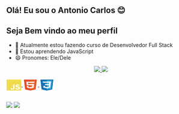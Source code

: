 ## Olá! Eu sou o Antonio Carlos 😊
## Seja Bem vindo ao meu perfil


- 🔭 Atualmente estou fazendo  curso de Desenvolvedor Full Stack
- 🌱 Estou aprendendo JavaScript 
- 😄 Pronomes: Ele/Dele

<!--
[![Top Langs](https://github-readme-stats.vercel.app/api/top-langs/?username=T0ny-C)](https://github.com/T0ny-C/github-readme-stats)
-->
<!--

![Anurag's GitHub stats](https://github-readme-stats.vercel.app/api?username=T0ny-C&show_icons=true&theme=radical)
-->

<div align="center">
  <a href="https://github.com/T0ny-C">
  <img height="150em"  src="https://github-readme-stats.vercel.app/api?username=T0ny-C&show_icons=true&theme=merko&include_all_commits=true&count_private=true"/>
  <img height="160em"  src="https://github-readme-stats.vercel.app/api/top-langs/?username=T0ny-C&layout=compact&langs_count=7&theme=merko"/>
</div>


<div style="display: inline_block"><br>
  <img align="center" alt="Antonio-Js" height="30" width="40" src="https://raw.githubusercontent.com/devicons/devicon/master/icons/javascript/javascript-plain.svg">
  <img align="center" alt="Antonio-HTML" height="30" width="40" src="https://raw.githubusercontent.com/devicons/devicon/master/icons/html5/html5-original.svg">
  <img align="center" alt="Antonio-CSS" height="30" width="40" src="https://raw.githubusercontent.com/devicons/devicon/master/icons/css3/css3-original.svg">

</div>

##


<div> 
  <a href="https://www.linkedin.com/in/antonio-ric" target="_blank"><img src="https://img.shields.io/badge/-LinkedIn-%230077B5?style=for-the-badge&logo=linkedin&logoColor=white" target="_blank"></a>
   <a href="https://instagram.com/Toy_csr" target="_blank"><img src="https://img.shields.io/badge/-Instagram-%23E4405F?style=for-the-badge&logo=instagram&logoColor=white" color="black" target="_blank"></a>
  
 <!--  ![Snake animation](https://github.com/rafaballerini/rafaballerini/blob/output/github-contribution-grid-snake.svg)
 -->
</div>

 
 
